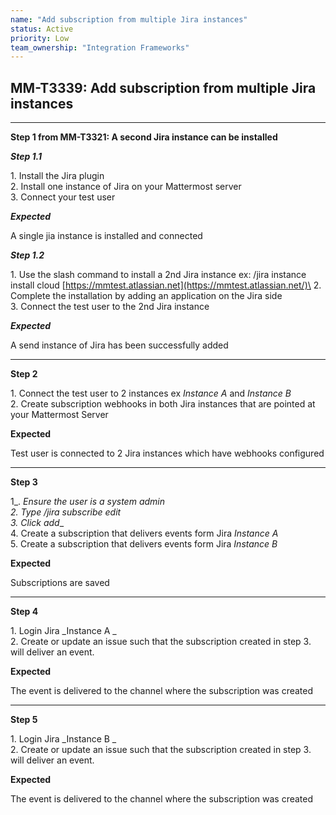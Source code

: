 ```yaml
---
name: "Add subscription from multiple Jira instances"
status: Active
priority: Low
team_ownership: "Integration Frameworks"
---
```


## MM-T3339: Add subscription from multiple Jira instances

---

**Step 1 from MM-T3321: A second Jira instance can be installed**

<!-- (Auto-generated) Note: The following step/s in Step 1 should not be updated here. Instead, modify directly to the referenced MM-T3321 test case. -->

_**Step 1.1**_

1\. Install the Jira plugin\
2\. Install one instance of Jira on your Mattermost server\
3\. Connect your test user

_**Expected**_

A single jia instance is installed and connected

_**Step 1.2**_

1\. Use the slash command to install a 2nd Jira instance ex: /jira instance install cloud [https://mmtest.atlassian.net](https://mmtest.atlassian.net/)\
2\. Complete the installation by adding an application on the Jira side\
3\. Connect the test user to the 2nd Jira instance

_**Expected**_

A send instance of Jira has been successfully added

---

**Step 2**

1\. Connect the test user to 2 instances ex _Instance A_ and _Instance B_\
2\. Create subscription webhooks in both Jira instances that are pointed at your Mattermost Server

**Expected**

Test user is connected to 2 Jira instances which have webhooks configured

---

**Step 3**

1_. _Ensure the user is a system admin\
2\. Type _/jira subscribe edit_\
3\. Click add__\
4\. Create a subscription that delivers events form Jira _Instance A_\
5\. Create a subscription that delivers events form Jira _Instance B_

**Expected**

Subscriptions are saved

---

**Step 4**

1\. Login Jira _Instance A _\
2\. Create or update an issue such that the subscription created in step 3. will deliver an event.

**Expected**

The event is delivered to the channel where the subscription was created 

---

**Step 5**

1\. Login Jira _Instance B _\
2\. Create or update an issue such that the subscription created in step 3. will deliver an event.

**Expected**

The event is delivered to the channel where the subscription was created 
